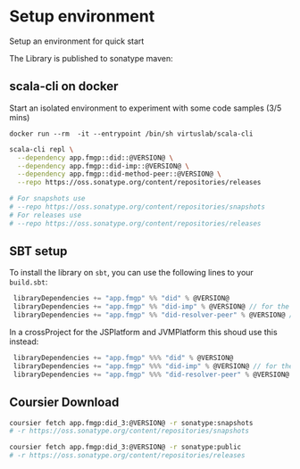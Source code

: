# Setup environment

Setup an environment for quick start

The Library is published to sonatype maven:

## scala-cli on docker

Start an isolated environment to experiment with some code samples (3/5 mins)

`docker run --rm  -it --entrypoint /bin/sh virtuslab/scala-cli`

```bash
scala-cli repl \
  --dependency app.fmgp::did::@VERSION@ \
  --dependency app.fmgp::did-imp::@VERSION@ \
  --dependency app.fmgp::did-method-peer::@VERSION@ \
  --repo https://oss.sonatype.org/content/repositories/releases

# For snapshots use
# --repo https://oss.sonatype.org/content/repositories/snapshots
# For releases use
# --repo https://oss.sonatype.org/content/repositories/releases
```

## SBT setup

To install the library on `sbt`, you can use the following lines to your `build.sbt`:

```sbt
 libraryDependencies += "app.fmgp" %% "did" % @VERSION@
 libraryDependencies += "app.fmgp" %% "did-imp" % @VERSION@ // for the DIDComm implementation
 libraryDependencies += "app.fmgp" %% "did-resolver-peer" % @VERSION@ // for hash utils
```

In a crossProject for the JSPlatform and JVMPlatform this shoud use this instead:

```sbt
 libraryDependencies += "app.fmgp" %%% "did" % @VERSION@
 libraryDependencies += "app.fmgp" %%% "did-imp" % @VERSION@ // for the DIDComm implementation
 libraryDependencies += "app.fmgp" %%% "did-resolver-peer" % @VERSION@ // for hash utils
```

## Coursier Download

```bash 
coursier fetch app.fmgp:did_3:@VERSION@ -r sonatype:snapshots
# -r https://oss.sonatype.org/content/repositories/snapshots

coursier fetch app.fmgp:did_3:@VERSION@ -r sonatype:public
# -r https://oss.sonatype.org/content/repositories/releases
```
